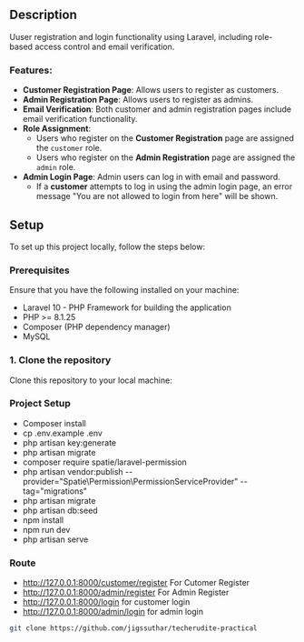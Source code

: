

## Description

Uuser registration and login functionality using Laravel, including role-based access control and email verification.

### Features:

- **Customer Registration Page**: Allows users to register as customers.
- **Admin Registration Page**: Allows users to register as admins.
- **Email Verification**: Both customer and admin registration pages include email verification functionality.
- **Role Assignment**: 
  - Users who register on the **Customer Registration** page are assigned the `customer` role.
  - Users who register on the **Admin Registration** page are assigned the `admin` role.
- **Admin Login Page**: Admin users can log in with email and password.
  - If a **customer** attempts to log in using the admin login page, an error message "You are not allowed to login from here" will be shown.
  
## Setup

To set up this project locally, follow the steps below:

### Prerequisites

Ensure that you have the following installed on your machine:
- Laravel 10 - PHP Framework for building the application
- PHP >= 8.1.25
- Composer (PHP dependency manager)
- MySQL

### 1. Clone the repository

Clone this repository to your local machine:

### Project Setup
- Composer install
- cp .env.example .env
- php artisan key:generate
- php artisan migrate
- composer require spatie/laravel-permission
- php artisan vendor:publish --provider="Spatie\Permission\PermissionServiceProvider" --tag="migrations"
- php artisan migrate
- php artisan db:seed
- npm install
- npm run dev
- php artisan serve

### Route
 - http://127.0.0.1:8000/customer/register For Cutomer Register
 - http://127.0.0.1:8000/admin/register For Admin Register
 - http://127.0.0.1:8000/login  for customer login
 - http://127.0.0.1:8000/admin/login  for admin login

```bash
git clone https://github.com/jigssuthar/techerudite-practical



